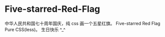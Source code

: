 # Five-starred-Red-Flag
中华人民共和国七十周年国庆，纯 css 画一个五星红旗。
Five-starred Red Flag Pure CSS(less)。
生日快乐 ^_^

